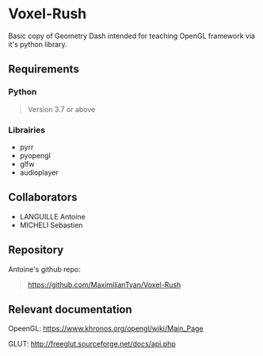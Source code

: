 # Voxel-Rush
Basic copy of Geometry Dash intended for teaching OpenGL framework via it's python library.


## Requirements
### Python
> Version 3.7 or above
### Librairies
- pyrr
- pyopengl
- glfw
- audioplayer

## Collaborators
- LANGUILLE Antoine
- MICHELI Sebastien

## Repository
Antoine's github repo:
> https://github.com/MaximilianTyan/Voxel-Rush

## Relevant documentation
OpeenGL: https://www.khronos.org/opengl/wiki/Main_Page

GLUT: http://freeglut.sourceforge.net/docs/api.php